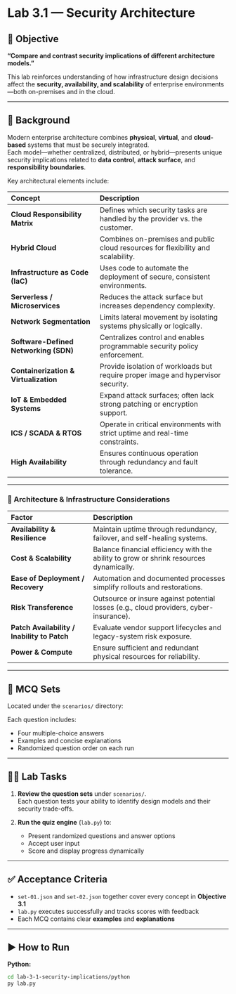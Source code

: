 # Lab 3.1 — Security Architecture

## 🎯 Objective
**“Compare and contrast security implications of different architecture models.”**

This lab reinforces understanding of how infrastructure design decisions affect the **security, availability, and scalability** of enterprise environments—both on-premises and in the cloud.

---

## 📖 Background

Modern enterprise architecture combines **physical**, **virtual**, and **cloud-based** systems that must be securely integrated.  
Each model—whether centralized, distributed, or hybrid—presents unique security implications related to **data control**, **attack surface**, and **responsibility boundaries**.

Key architectural elements include:

| Concept | Description |
|:--|:--|
| **Cloud Responsibility Matrix** | Defines which security tasks are handled by the provider vs. the customer. |
| **Hybrid Cloud** | Combines on-premises and public cloud resources for flexibility and scalability. |
| **Infrastructure as Code (IaC)** | Uses code to automate the deployment of secure, consistent environments. |
| **Serverless / Microservices** | Reduces the attack surface but increases dependency complexity. |
| **Network Segmentation** | Limits lateral movement by isolating systems physically or logically. |
| **Software-Defined Networking (SDN)** | Centralizes control and enables programmable security policy enforcement. |
| **Containerization & Virtualization** | Provide isolation of workloads but require proper image and hypervisor security. |
| **IoT & Embedded Systems** | Expand attack surfaces; often lack strong patching or encryption support. |
| **ICS / SCADA & RTOS** | Operate in critical environments with strict uptime and real-time constraints. |
| **High Availability** | Ensures continuous operation through redundancy and fault tolerance. |

---

### 🔧 Architecture & Infrastructure Considerations

| Factor | Description |
|:--|:--|
| **Availability & Resilience** | Maintain uptime through redundancy, failover, and self-healing systems. |
| **Cost & Scalability** | Balance financial efficiency with the ability to grow or shrink resources dynamically. |
| **Ease of Deployment / Recovery** | Automation and documented processes simplify rollouts and restorations. |
| **Risk Transference** | Outsource or insure against potential losses (e.g., cloud providers, cyber-insurance). |
| **Patch Availability / Inability to Patch** | Evaluate vendor support lifecycles and legacy-system risk exposure. |
| **Power & Compute** | Ensure sufficient and redundant physical resources for reliability. |

---

## 🧩 MCQ Sets

Located under the `scenarios/` directory:

Each question includes:
- Four multiple-choice answers  
- Examples and concise explanations  
- Randomized question order on each run  

---

## 🧑‍💻 Lab Tasks

1. **Review the question sets** under `scenarios/`.  
   Each question tests your ability to identify design models and their security trade-offs.  

2. **Run the quiz engine** (`lab.py`) to:  
   - Present randomized questions and answer options  
   - Accept user input  
   - Score and display progress dynamically  

---

## ✅ Acceptance Criteria

- `set-01.json` and `set-02.json` together cover every concept in **Objective 3.1**  
- `lab.py` executes successfully and tracks scores with feedback  
- Each MCQ contains clear **examples** and **explanations**    

---

## ▶️ How to Run

**Python:**
```bash
cd lab-3-1-security-implications/python
py lab.py
